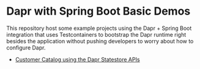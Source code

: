 # Dapr with Spring Boot Basic Demos

This repository host some example projects using the Dapr + Spring Boot integration that uses Testcontainers to bootstrap the Dapr runtime right besides the application without pushing developers to worry about how to configure Dapr. 

- [Customer Catalog using the Dapr Statestore APIs](customer-catalog)
